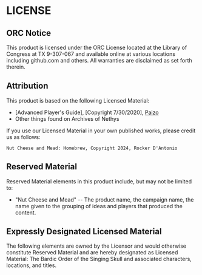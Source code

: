 # LICENSE

## ORC Notice

This product is licensed under the ORC License located at the Library of Congress at TX 9-307-067 and available online at various locations including github.com and others. All warranties are disclaimed as set forth therein.

## Attribution

This product is based on the following Licensed Material:

- [Advanced Player's Guide], [Copyright  7/30/2020], [Paizo](https://2e.aonprd.com/Sources.aspx?ID=39)
- Other things found on Archives of Nethys

If you use our Licensed Material in your own published works, please credit us as follows:

`Nut Cheese and Mead: Homebrew, Copyright 2024, Rocker D'Antonio`

## Reserved Material

Reserved Material elements in this product include, but may not be limited to:

- "Nut Cheese and Mead" -- The product name, the campaign name, the name given to the grouping of ideas and players that produced the content.

## Expressly Designated Licensed Material

The following elements are owned by the Licensor and would otherwise constitute Reserved Material and are hereby designated as Licensed Material: The Bardic Order of the Singing Skull and associated characters, locations, and titles.